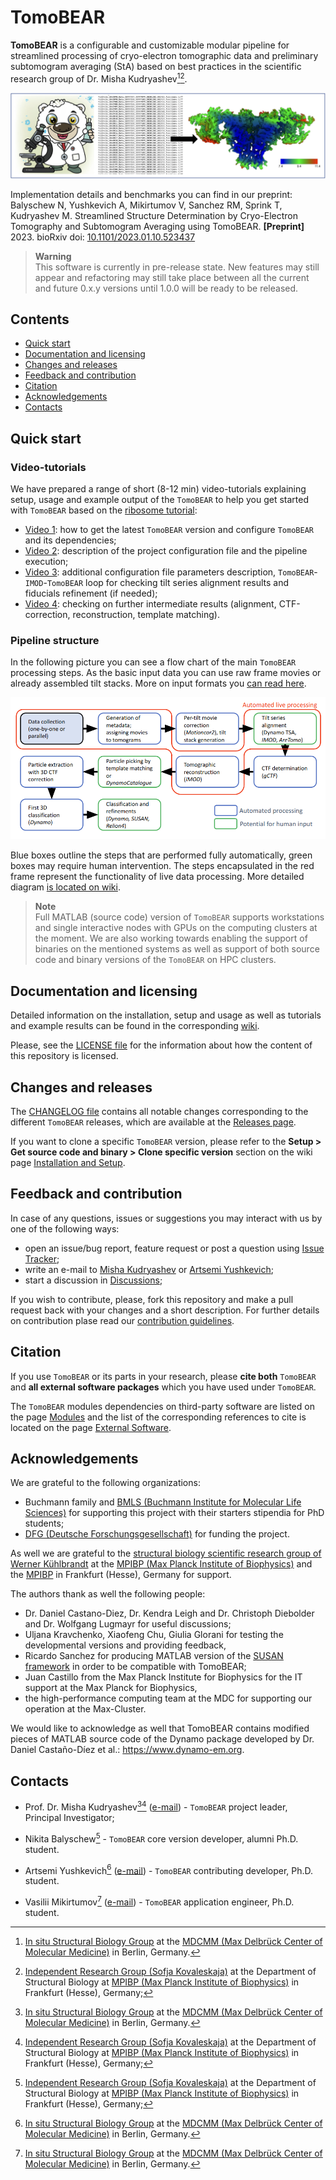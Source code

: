 # TomoBEAR

**TomoBEAR** is a configurable and customizable modular pipeline for streamlined processing of cryo-electron tomographic data and preliminary subtomogram averaging (StA) based on best practices in the scientific research group of Dr. Misha Kudryashev[^1][^2].

![TomoBEAR Social Media Logo Image](images/TomoBEAR_gitlogo.png)

Implementation details and benchmarks you can find in our preprint:
</br> Balyschew N, Yushkevich A, Mikirtumov V, Sanchez RM, Sprink T, Kudryashev M. Streamlined Structure Determination by Cryo-Electron Tomography and Subtomogram Averaging using TomoBEAR. **[Preprint]** 2023. bioRxiv doi: [10.1101/2023.01.10.523437](https://www.biorxiv.org/content/10.1101/2023.01.10.523437v1)

> **Warning**
> <br/> This software is currently in pre-release state. New features may still appear and refactoring may still take place between all the current and future 0.x.y versions until 1.0.0 will be ready to be released.

## Contents

- [Quick start](#quick-start)
- [Documentation and licensing](#documentation-and-licensing)
- [Changes and releases](#changes-and-releases)
- [Feedback and contribution](#feedback-and-contribution)
- [Citation](#citation)
- [Acknowledgements](#acknowledgements)
- [Contacts](#contacts)

## Quick start

### Video-tutorials

We have prepared a range of short (8-12 min) video-tutorials explaining setup, usage and example output of the ```TomoBEAR``` to help you get started with ```TomoBEAR``` based on the [ribosome tutorial](https://github.com/KudryashevLab/TomoBEAR/wiki/Tutorials):
* [Video 1](https://youtu.be/2uizkE616tE): how to get the latest ```TomoBEAR``` version and configure ```TomoBEAR``` and its dependencies;
* [Video 2](https://youtu.be/N93tfAXp990): description of the project configuration file and the pipeline execution;
* [Video 3](https://youtu.be/qbkRtMJp0eI): additional configuration file parameters description, ```TomoBEAR```-```IMOD```-```TomoBEAR``` loop for checking tilt series alignment results and fiducials refinement (if needed);
* [Video 4](https://youtu.be/BP2T_Y7BiDo): checking on further intermediate results (alignment, CTF-correction, reconstruction, template matching).

### Pipeline structure

In the following picture you can see a flow chart of the main `TomoBEAR` processing steps. As the basic input data you can use raw frame movies or already assembled tilt stacks. More on input formats you [can read here](https://github.com/KudryashevLab/TomoBEAR/wiki/Usage.md#input-data-file-formats).

![Schematic Pipeline Image](images/pipeline_simplified.png)

Blue boxes outline the steps that are performed fully automatically, green boxes may require human intervention. The steps encapsulated in the red frame represent the functionality of live data processing. More detailed diagram [is located on wiki](https://github.com/KudryashevLab/TomoBEAR/wiki).

> **Note**
> <br/> Full MATLAB (source code) version of `TomoBEAR` supports workstations and single interactive nodes with GPUs on the computing clusters at the moment. We are also working towards enabling the support of binaries on the mentioned systems as well as support of both source code and binary versions of the `TomoBEAR` on HPC clusters.

## Documentation and licensing

Detailed information on the installation, setup and usage as well as tutorials and example results can be found in the corresponding [wiki](https://github.com/KudryashevLab/TomoBEAR/wiki).

Please, see the [LICENSE file](LICENSE.md) for the information about how the content of this repository is licensed.

## Changes and releases

The [CHANGELOG file](CHANGELOG.md) contains all notable changes corresponding to the different `TomoBEAR` releases, which are available at the [Releases page](https://github.com/KudryashevLab/TomoBEAR/releases).

If you want to clone a specific ```TomoBEAR``` version, please refer to the **Setup > Get source code and binary > Clone specific version** section on the wiki page [Installation and Setup](https://github.com/KudryashevLab/TomoBEAR/wiki/Installation-and-Setup.md).

## Feedback and contribution

In case of any questions, issues or suggestions you may interact with us by one of the following ways:
* open an issue/bug report, feature request or post a question using [Issue Tracker](https://github.com/KudryashevLab/TomoBEAR/issues);
* write an e-mail to [Misha Kudryashev](mailto:misha.kudryashev@gmail.com) or [Artsemi Yushkevich](mailto:Artsemi.Yushkevich@mdc-berlin.de);
* start a discussion in [Discussions](https://github.com/KudryashevLab/TomoBEAR/discussions);

If you wish to contribute, please, fork this repository and make a pull request back with your changes and a short description. For further details on contribution plase read our [contribution guidelines](CONTRIBUTING.md). 

## Citation

If you use `TomoBEAR` or its parts in your research, please **cite both** `TomoBEAR` and **all external software packages** which you have used under `TomoBEAR`.

The `TomoBEAR` modules dependencies on third-party software are listed on the page [Modules](https://github.com/KudryashevLab/TomoBEAR/wiki/Modules.md) and the list of the corresponding references to cite is located on the page [External Software](https://github.com/KudryashevLab/TomoBEAR/wiki/External-Software.md).

## Acknowledgements

We are grateful to the following organizations:
- Buchmann family and [BMLS (Buchmann Institute for Molecular Life Sciences)](https://www.bmls.de) for supporting this project with their starters stipendia for PhD students;
- [DFG (Deutsche Forschungsgesellschaft)](https://www.dfg.de) for funding the project.

As well we are grateful to the [structural biology scientific research group of Werner Kühlbrandt](https://www.biophys.mpg.de/2207989/werner_kuehlbrandt) at the [MPIBP (Max Planck Institute of Biophysics)](https://www.biophys.mpg.de) and the [MPIBP](https://www.biophys.mpg.de) in Frankfurt (Hesse), Germany for support.

The authors thank as well the following people:
* Dr. Daniel Castano-Diez, Dr. Kendra Leigh and Dr. Christoph Diebolder and Dr. Wolfgang Lugmayr for useful discussions;
* Uljana Kravchenko, Xiaofeng Chu, Giulia Glorani for testing the developmental versions and providing feedback,
* Ricardo Sanchez for producing MATLAB version of the [SUSAN framework](https://github.com/rkms86/SUSAN) in order to be compatible with TomoBEAR;
* Juan Castillo from the Max Planck Institute for Biophysics for the IT support at the Max Planck for Biophysics,
* the high-performance computing team at the MDC for supporting our operation at the Max-Cluster.

We would like to acknowledge as well that TomoBEAR contains modified pieces of MATLAB source code of the Dynamo package developed by Dr. Daniel Castaño-Díez et al.: https://www.dynamo-em.org.

## Contacts
* Prof. Dr. Misha Kudryashev[^1][^2] ([e-mail](mailto:misha.kudryashev@gmail.com?subject=[GitHub]%20TomoBEAR)) - `TomoBEAR` project leader, Principal Investigator;

* Nikita Balyschew[^2] - `TomoBEAR` core version developer, alumni Ph.D. student.

* Artsemi Yushkevich[^1] ([e-mail](mailto:Artsemi.Yushkevich@mdc-berlin.de?subject=[GitHub]%20TomoBEAR)) - `TomoBEAR` contributing developer, Ph.D. student.

* Vasilii Mikirtumov[^1] ([e-mail](mailto:mikivasia@gmail.com?subject=[GitHub]%20TomoBEAR)) - `TomoBEAR` application engineer, Ph.D. student.


[^1]: [In situ Structural Biology Group](https://www.mdc-berlin.de/kudryashev) at the [MDCMM (Max Delbrück Center of Molecular Medicine)](https://www.mdc-berlin.de) in Berlin, Germany.

[^2]: [Independent Research Group (Sofja Kovaleskaja)](https://www.biophys.mpg.de/2149775/members) at the Department of Structural Biology at [MPIBP (Max Planck Institute of Biophysics)](https://www.biophys.mpg.de/en) in Frankfurt (Hesse), Germany;
